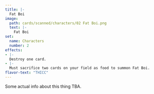 ```yaml
---
title: |-
  Fat Boi
image: 
  path: cards/scanned/characters/02 Fat Boi.png
  text: |-
    Fat Boi
set:
  name: Characters
  number: 2
effects: 
- |-
  Destroy one card.
- |-
  Must sacrifice two cards on your field as food to summon Fat Boi.
flavor-text: "THICC"
---
```

Some actual info about this thing TBA.
